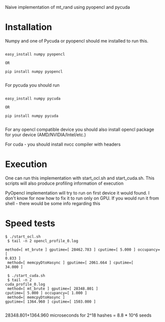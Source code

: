 Naive implementation of mt_rand using pyopencl and pycuda

Installation
============

Numpy and one of Pycuda or pyopencl should me installed to run this.

<code>
easy_install numpy pyopencl<br>
OR <br>
pip install numpy pyopencl<br>
</code>

For pycuda you should run

<code>
easy_install numpy pycuda<br>
OR <br>
pip install numpy pycuda<br>
</code>

For any opencl compatible device you should also install opencl package for your device (AMD/NVIDIA/Intel/etc.)

For cuda - you should install nvcc compiler with headers

Execution
=========

One can run this implementation with start_ocl.sh and start_cuda.sh. This scripts will also produce profiling information of execution

PyOpencl implementation will try to run on first device it would found. I don't know for now how to fix it to run only on GPU.
If you would run it from shell - there would be some info regarding this

Speed tests
===========

<code>$ ./start_ocl.sh<br>
$ tail -n 2 opencl_profile_0.log<br>
method=[ mt_brute ] gputime=[ 28462.783 ] cputime=[ 5.000 ] occupancy=[ 0.833 ]<br>
method=[ memcpyDtoHasync ] gputime=[ 2061.664 ] cputime=[ 34.000 ]<br>
<br>
$ ./start_cuda.sh<br>
$ tail -n 2 cuda_profile_0.log<br>
method=[ mt_brute ] gputime=[ 28348.801 ] cputime=[ 5.000 ] occupancy=[ 1.000 ] <br>
method=[ memcpyDtoHasync ] gputime=[ 1364.960 ] cputime=[ 1503.000 ] <br>
</code>

28348.801+1364.960 microseconds for 2^18 hashes = 8.8 * 10^6 seeds